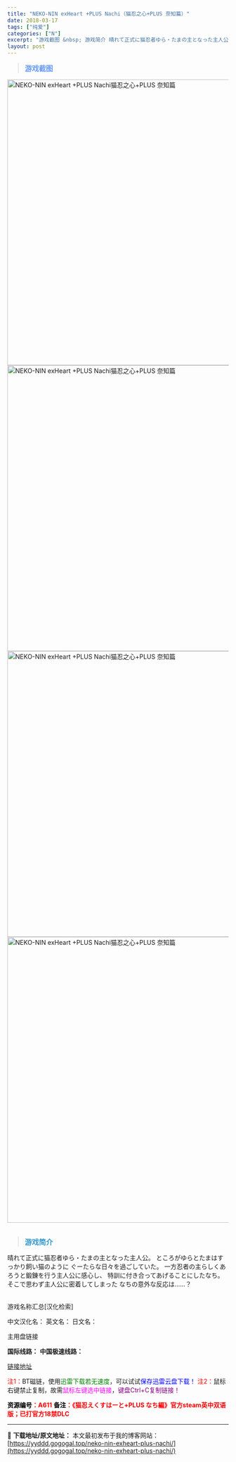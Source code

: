 ```yaml
---
title: "NEKO-NIN exHeart +PLUS Nachi（猫忍之心+PLUS 奈知篇）"
date: 2018-03-17
tags: ["纯爱"]
categories: ["N"]
excerpt: "游戏截图 &nbsp; 游戏简介 晴れて正式に猫忍者ゆら・たまの主となった主人公。 ところがゆらとたまはすっかり飼い猫のように ぐーたらな日々を過ごしていた。 一方忍者の主らしくあろうと鍛錬を行う主人公に感心し、 特訓に付き合ってあげることにしたなち。 そこで思わず主人公に密着してしまった なちの意&hellip;"
layout: post
---
```


<div>
<blockquote><b><span style="font-size: 12pt; color: #6699ff;">游戏截图</span></b></blockquote>
<div><img title="点击放大" src="https://yyddd.gogogal.top/wp-content/uploads/2025/04/20250430_6811eda2b09e4.webp" alt="NEKO-NIN exHeart +PLUS Nachi猫忍之心+PLUS 奈知篇" width="650" /></div>
<div><img title="点击放大" src="https://yyddd.gogogal.top/wp-content/uploads/2025/04/20250430_6811eda454c1c.webp" alt="NEKO-NIN exHeart +PLUS Nachi猫忍之心+PLUS 奈知篇" width="650" /></div>
<div><img title="点击放大" src="https://yyddd.gogogal.top/wp-content/uploads/2025/04/20250430_6811eda5d7757.webp" alt="NEKO-NIN exHeart +PLUS Nachi猫忍之心+PLUS 奈知篇" width="650" /></div>
<div><img title="点击放大" src="https://yyddd.gogogal.top/wp-content/uploads/2025/04/20250430_6811eda75d246.webp" alt="NEKO-NIN exHeart +PLUS Nachi猫忍之心+PLUS 奈知篇" width="650" /></div>
&nbsp;
<blockquote><b><span style="font-size: 12pt; color: #3399cc;">游戏简介</span></b></blockquote>
<div>晴れて正式に猫忍者ゆら・たまの主となった主人公。
ところがゆらとたまはすっかり飼い猫のように
ぐーたらな日々を過ごしていた。
一方忍者の主らしくあろうと鍛錬を行う主人公に感心し、
特訓に付き合ってあげることにしたなち。
そこで思わず主人公に密着してしまった
なちの意外な反応は……？</div>
&nbsp;

游戏名称汇总[汉化检索]

中文汉化名：
英文名：
日文名：
</div>
<div class="panel panel-primary">
<div class="panel-heading">主用盘链接</div>
<div class="panel-body">

<b>国际线路：</b>
<b>中国极速线路：</b>

<!--wechatfans start-->

<a href="https://pan.xunlei.com/s/VORzOQAoxllDm2Elin2j487OA1?pwd=z7jm#">链接地址</a>

<!--wechatfans end-->
<span style="color: #ff0000;">注1：</span>BT磁链，使用<span style="color: #008000;">迅雷下载若无速度</span>，可以试试<span style="color: #0000ff;">保存迅雷云盘下载！</span>
<span style="color: #ff0000;">注2：</span>鼠标右键禁止复制，故需<span style="color: #ff00ff;">鼠标左键选中链接</span>，<span style="color: #800080;">键盘Ctrl+C复制链接！</span>

</div>
<div class="panel-footer"><span style="color: #ff0000;"><b><span style="color: #000000;">资源编号</span>：A611</b></span>
<span style="color: #ff0000;"><b><span style="color: #000000;">备注</span>：《猫忍えくすはーと+PLUS なち編》官方steam英中双语版；已打官方18禁DLC</b></span></div>
</div>

---
📖 **下载地址/原文地址：** 本文最初发布于我的博客网站：[https://yyddd.gogogal.top/neko-nin-exheart-plus-nachi/](https://yyddd.gogogal.top/neko-nin-exheart-plus-nachi/)
